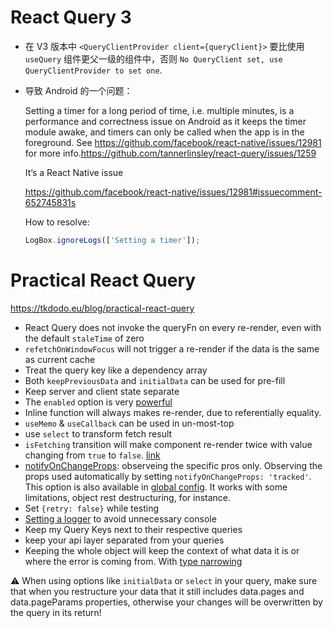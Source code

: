 # React Query 3

- 在 V3 版本中 `<QueryClientProvider client={queryClient}>` 要比使用 `useQuery` 组件更父一级的组件中，否则 `No QueryClient set, use QueryClientProvider to set one`.
- 导致 Android 的一个问题：
  
  Setting a timer for a long period of time, i.e. multiple minutes, is a performance and correctness issue on Android as it keeps the timer module awake, and timers can only be called when the app is in the foreground. See https://github.com/facebook/react-native/issues/12981 for more info.https://github.com/tannerlinsley/react-query/issues/1259
  
  It’s a React Native issue
  
  https://github.com/facebook/react-native/issues/12981#issuecomment-652745831s
  
  How to resolve:
  
  ```ts 
  LogBox.ignoreLogs(['Setting a timer']);
  ```

# Practical React Query

https://tkdodo.eu/blog/practical-react-query

- React Query does not invoke the queryFn on every re-render, even with the default `staleTime` of zero
- `refetchOnWindowFocus` will not trigger a re-render if the data is the same as current cache
- Treat the query key like a dependency array
- Both `keepPreviousData` and `initialData` can be used for pre-fill
- Keep server and client state separate
- The `enabled` option is very [powerful](https://tkdodo.eu/blog/practical-react-query#the-enabled-option-is-very-powerful)
- Inline function will always makes re-render, due to referentially equality.
- `useMemo` & `useCallback` can be used in un-most-top
- use `select` to transform fetch result
- `isFetching` transition will make component re-render twice with value changing from `true` to `false`. [link](https://tkdodo.eu/blog/react-query-render-optimizations#isfetching-transition)
- [notifyOnChangeProps](https://tkdodo.eu/blog/react-query-render-optimizations#notifyonchangeprops): observeing the specific pros only. Observing the props used automatically by setting `notifyOnChangeProps: 'tracked'`. This option is also available in [global config](https://tkdodo.eu/blog/react-query-render-optimizations#tracked-queries). It works with some limitations, object rest destructuring, for instance.
- Set `{retry: false}` while testing
- [Setting a logger](https://tkdodo.eu/blog/testing-react-query#silence-the-error-console) to avoid unnecessary console
- Keep my Query Keys next to their respective queries
- keep your api layer separated from your queries
- Keeping the whole object will keep the context of what data it is or where the error is coming from. With [type narrowing](https://tkdodo.eu/blog/react-query-and-type-script#type-narrowing)

⚠️ When using options like `initialData` or `select` in your query, make sure that when you restructure your data that it still includes data.pages and data.pageParams properties, otherwise your changes will be overwritten by the query in its return!
